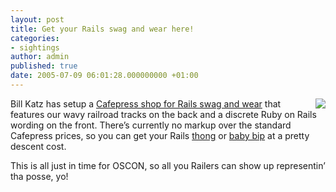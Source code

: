 ```yaml
---
layout: post
title: Get your Rails swag and wear here!
categories:
- sightings
author: admin
published: true
date: 2005-07-09 06:01:28.000000000 +01:00
---
```

<p><img src="http://storetn.cafepress.com/3/25707913_F_store.jpg" align="right" style="margin-left: 10px">Bill Katz has setup a <a href="http://www.cafepress.com/rails_stuff">Cafepress shop for Rails swag and wear</a> that features our wavy railroad tracks on the back and a discrete Ruby on Rails wording on the front. There&#8217;s currently no markup over the standard Cafepress prices, so you can get your Rails <a href="http://www.cafepress.com/rails_stuff.25707895">thong</a> or <a href="http://www.cafepress.com/rails_stuff.25707892">baby bip</a> at a pretty descent cost.</p>
<p>This is all just in time for <span class="caps">OSCON</span>, so all you Railers can show up representin&#8217; tha posse, yo!</p>
